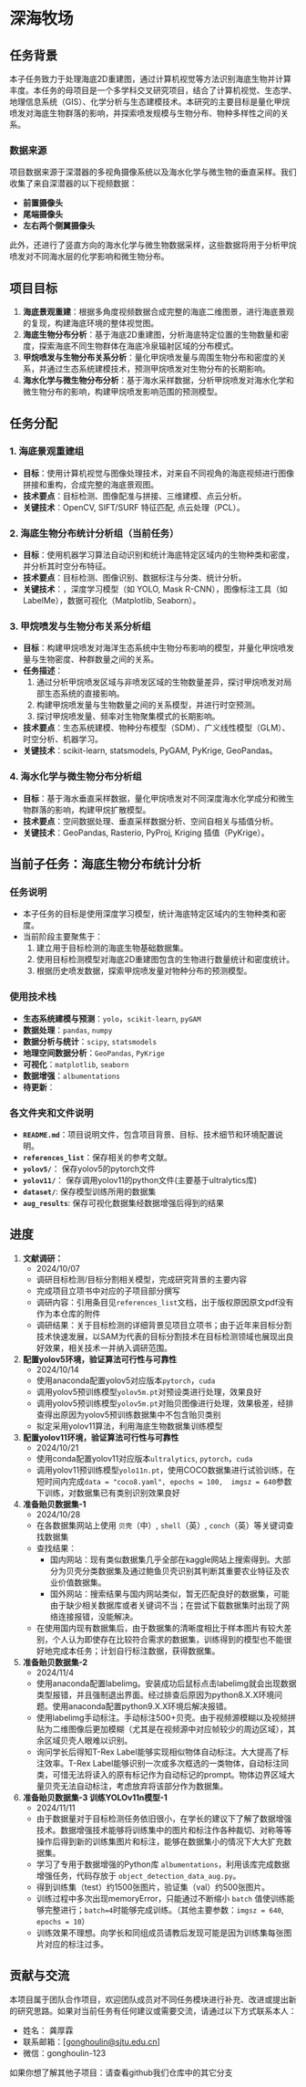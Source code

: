 # 深海牧场

## 任务背景

本子任务致力于处理海底2D重建图，通过计算机视觉等方法识别海底生物并计算丰度。本任务的母项目是一个多学科交叉研究项目，结合了计算机视觉、生态学、地理信息系统（GIS）、化学分析与生态建模技术。本研究的主要目标是量化甲烷喷发对海底生物群落的影响，并探索喷发规模与生物分布、物种多样性之间的关系。

### 数据来源

项目数据来源于深潜器的多视角摄像系统以及海水化学与微生物的垂直采样。我们收集了来自深潜器的以下视频数据：

- **前置摄像头**
- **尾端摄像头**
- **左右两个侧翼摄像头**

此外，还进行了竖直方向的海水化学与微生物数据采样，这些数据将用于分析甲烷喷发对不同海水层的化学影响和微生物分布。

## 项目目标

1. **海底景观重建**：根据多角度视频数据合成完整的海底二维图景，进行海底景观的复现，构建海底环境的整体视觉图。
2. **海底生物分布分析**：基于海底2D重建图，分析海底特定位置的生物数量和密度，探索海底不同生物群体在海底冷泉辐射区域的分布模式。
3. **甲烷喷发与生物分布关系分析**：量化甲烷喷发量与周围生物分布和密度的关系，并通过生态系统建模技术，预测甲烷喷发对生物分布的长期影响。
4. **海水化学与微生物分布分析**：基于海水采样数据，分析甲烷喷发对海水化学和微生物分布的影响，构建甲烷喷发影响范围的预测模型。

## 任务分配

### 1. 海底景观重建组

- **目标**：使用计算机视觉与图像处理技术，对来自不同视角的海底视频进行图像拼接和重构，合成完整的海底景观图。
- **技术要点**：目标检测、图像配准与拼接、三维建模、点云分析。
- **关键技术**：OpenCV, SIFT/SURF 特征匹配, 点云处理（PCL）。

### 2. 海底生物分布统计分析组（**当前任务**）

- **目标**：使用机器学习算法自动识别和统计海底特定区域内的生物种类和密度，并分析其时空分布特征。
- **技术要点**：目标检测、图像识别、数据标注与分类、统计分析。
- **关键技术**：，深度学习模型（如 YOLO, Mask R-CNN），图像标注工具（如 LabelMe），数据可视化（Matplotlib, Seaborn）。

### 3. 甲烷喷发与生物分布关系分析组

- **目标**：构建甲烷喷发对海洋生态系统中生物分布影响的模型，并量化甲烷喷发量与生物密度、种群数量之间的关系。
- **任务描述**：
  1. 通过分析甲烷喷发区域与非喷发区域的生物数量差异，探讨甲烷喷发对局部生态系统的直接影响。
  2. 构建甲烷喷发量与生物数量之间的关系模型，并进行时空预测。
  3. 探讨甲烷喷发量、频率对生物聚集模式的长期影响。
- **技术要点**：生态系统建模、物种分布模型（SDM）、广义线性模型（GLM）、时空分析、机器学习。
- **关键技术**：scikit-learn, statsmodels, PyGAM, PyKrige, GeoPandas。

### 4. 海水化学与微生物分布分析组

- **目标**：基于海水垂直采样数据，量化甲烷喷发对不同深度海水化学成分和微生物群落的影响，构建甲烷扩散模型。
- **技术要点**：空间数据处理、垂直采样数据分析、空间自相关与插值分析。
- **关键技术**：GeoPandas, Rasterio, PyProj, Kriging 插值（PyKrige）。

## 当前子任务：海底生物分布统计分析

### 任务说明

- 本子任务的目标是使用深度学习模型，统计海底特定区域内的生物种类和密度。
- 当前阶段主要聚焦于：
  1. 建立用于目标检测的海底生物基础数据集。
  2. 使用目标检测模型对海底2D重建图包含的生物进行数量统计和密度统计。
  3. 根据历史喷发数据，探索甲烷喷发量对物种分布的预测模型。

### 使用技术栈

- **生态系统建模与预测**：`yolo`，`scikit-learn`, `pyGAM`
- **数据处理**：`pandas`, `numpy`
- **数据分析与统计**：`scipy`, `statsmodels`
- **地理空间数据分析**：`GeoPandas`, `PyKrige`
- **可视化**：`matplotlib`, `seaborn`
- **数据增强**：`albumentations`
- **待更新**：

### 各文件夹和文件说明

- **`README.md`**：项目说明文件，包含项目背景、目标、技术细节和环境配置说明。
- **`references_list`**：保存相关的参考文献。
- **`yolov5/`**： 保存yolov5的pytorch文件
- **`yolov11/`**： 保存调用yolov11的python文件(主要基于ultralytics库)
- **`dataset/`**: 保存模型训练所用的数据集
- **`aug_results`**: 保存可视化数据集经数据增强后得到的结果


## 进度

1. **文献调研：**
   - 2024/10/07
   - 调研目标检测/目标分割相关模型，完成研究背景的主要内容
   - 完成项目立项书中对应的子项目部分撰写
   - 调研内容：引用条目见`references_list`文档，出于版权原因原文pdf没有作为本仓库的附件
   - 调研结果：关于目标检测的详细背景见项目立项书；由于近年来目标分割技术快速发展，以SAM为代表的目标分割技术在目标检测领域也展现出良好效果，相关技术一并纳入调研范围。
2. **配置yolov5环境，验证算法可行性与可靠性**
   - 2024/10/14
   - 使用anaconda配置yolov5对应版本`pytorch`，`cuda`
   - 调用yolov5预训练模型`yolov5m.pt`对预设类进行处理，效果良好
   - 调用yolov5预训练模型`yolov5m.pt`对贻贝图像进行处理，效果极差，经排查得出原因为yolov5预训练数据集中不包含贻贝类别
   - 拟定采用yolov11算法，利用海底生物数据集训练模型
3. **配置yolov11环境，验证算法可行性与可靠性**
   - 2024/10/21
   - 使用conda配置yolov11对应版本`ultralytics`, `pytorch`，`cuda`
   - 调用yolov11预训练模型`yolo11n.pt`，使用COCO数据集进行试验训练，在短时间内完成`data = "coco8.yaml", epochs = 100,  imgsz = 640`参数下训练，对数据集已有类别识别效果良好
4. **准备贻贝数据集-1**
   - 2024/10/28
   - 在各数据集网站上使用 `贝壳`（中）, `shell`（英）, `conch`（英）等关键词查找数据集
   - 查找结果：
      - 国内网站：现有类似数据集几乎全部在kaggle网站上搜索得到。大部分为贝壳分类数据集及通过鲍鱼贝壳识别其判断其重要农业特征及农业价值数据集。
      - 国外网站：搜索结果与国内网站类似，暂无匹配良好的数据集，可能由于缺少相关数据库或者关键词不当；在尝试下载数据集时出现了网络连接报错，没能解决。
   - 在使用国内现有数据集后，由于数据集的清晰度相比于样本图片有较大差别，个人认为即使存在比较符合需求的数据集，训练得到的模型也不能很好地完成本任务；计划自行标注数据，获得数据集。
5. **准备贻贝数据集-2**
   - 2024/11/4
   - 使用anaconda配置labelimg。安装成功后鼠标点击labelimg就会出现数据类型报错，并且强制退出界面。经过排查后原因为python8.X.X环境问题。使用anaconda配置python9.X.X环境后解决报错。
   - 使用labelimg手动标注。手动标注500+贝壳。由于视频源模糊以及视频拼贴为二维图像后更加模糊（尤其是在视频源中对应帧较少的周边区域），其余区域贝壳人眼难以识别。
   - 询问学长后得知T-Rex Label能够实现相似物体自动标注。大大提高了标注效率。T-Rex Label能够识别一次或多次框选的一类物体，自动标注同类，可惜无法将读入的原有标记作为自动标记的prompt。物体边界区域大量贝壳无法自动标注，考虑放弃将该部分作为数据集。
6. **准备贻贝数据集-3 训练YOLOv11n模型-1**
   - 2024/11/11
   - 由于数据量对于目标检测任务依旧很小，在学长的建议下了解了数据增强技术。数据增强技术能够将训练集中的图片和标注作各种裁切、对称等等操作后得到新的训练集图片和标注，能够在数据集小的情况下大大扩充数据集。
   - 学习了专用于数据增强的Python库 `albumentations`，利用该库完成数据增强任务，代码存放于 `object_detection_data_aug.py`。
   - 得到训练集（test）约1500张图片，验证集（val）约500张图片。
   - 训练过程中多次出现memoryError，只能通过不断缩小 `batch` 值使训练能够完整进行；`batch=4`时能够完成训练。（其他主要参数：`imgsz = 640`, `epochs = 10`）
   - 训练效果不理想。向学长和同组成员请教后发现可能是因为训练集每张图片对应的标注过多。

   

## 贡献与交流

本项目属于团队合作项目，欢迎团队成员对不同任务模块进行补充、改进或提出新的研究思路。如果对当前任务有任何建议或需要交流，请通过以下方式联系本人：

- 姓名： 龚厚霖
- 联系邮箱：[gonghoulin@sjtu.edu.cn]
- 微信：gonghoulin-123

如果你想了解其他子项目：请查看github我们仓库中的其它分支

